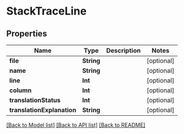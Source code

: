 # StackTraceLine

## Properties
Name | Type | Description | Notes
------------ | ------------- | ------------- | -------------
**file** | **String** |  | [optional] 
**name** | **String** |  | [optional] 
**line** | **Int** |  | [optional] 
**column** | **Int** |  | [optional] 
**translationStatus** | **Int** |  | [optional] 
**translationExplanation** | **String** |  | [optional] 

[[Back to Model list]](../README.md#documentation-for-models) [[Back to API list]](../README.md#documentation-for-api-endpoints) [[Back to README]](../README.md)


